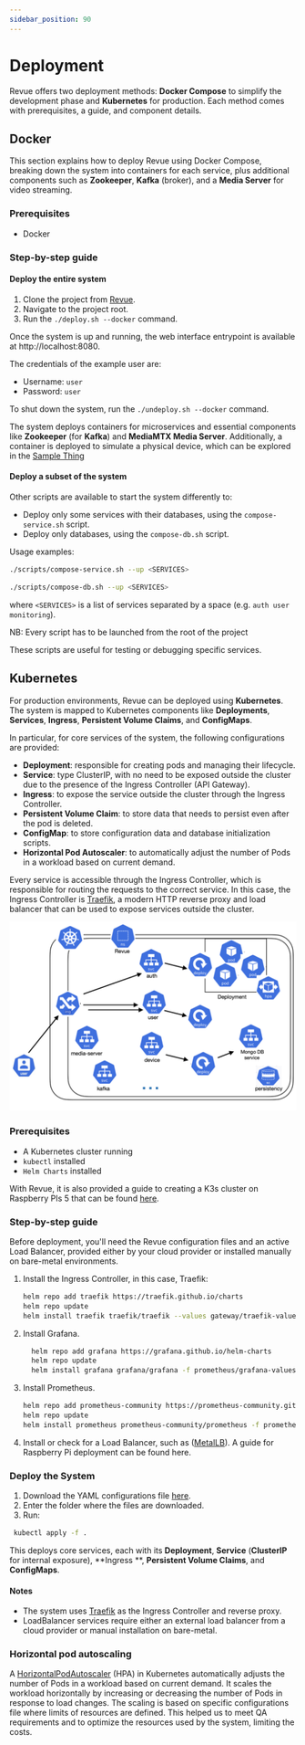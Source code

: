 ```yaml
---
sidebar_position: 90
---
```


# Deployment

Revue offers two deployment methods: **Docker Compose** to simplify the development phase and **Kubernetes** for
production.
Each method comes with prerequisites, a guide, and component details.

## Docker

This section explains how to deploy Revue using Docker Compose,
breaking down the system into containers for each service,
plus additional components such as **Zookeeper**, **Kafka** (broker), and a **Media Server** for video streaming.

### Prerequisites

- Docker

### Step-by-step guide

#### Deploy the entire system

1. Clone the project from [Revue](https://github.com/revue-org/revue).
2. Navigate to the project root.
3. Run the `./deploy.sh --docker` command.

Once the system is up and running, the web interface entrypoint is available at http://localhost:8080.

The credentials of the example user are:

- Username: `user`
- Password: `user`

To shut down the system, run the `./undeploy.sh --docker` command.

The system deploys containers for microservices and essential components like **Zookeeper**
(for **Kafka**) and **MediaMTX Media Server**.
Additionally, a container is deployed to simulate a physical device,
which can be explored in the [Sample Thing](https://github.com/revue-org/revue-sample-thing)

#### Deploy a subset of the system

Other scripts are available to start the system differently to:

- Deploy only some services with their databases, using the `compose-service.sh` script.
- Deploy only databases, using the `compose-db.sh` script.

Usage examples:

```bash 
./scripts/compose-service.sh --up <SERVICES>
```

```bash
./scripts/compose-db.sh --up <SERVICES>
``` 

where `<SERVICES>` is a list of services separated by a space (e.g. `auth user monitoring`).

NB: Every script has to be launched from the root of the project

These scripts are useful for testing or debugging specific services.

## Kubernetes

For production environments, Revue can be deployed using **Kubernetes**.
The system is mapped to Kubernetes components like **Deployments**,
**Services**, **Ingress**, **Persistent Volume Claims**, and **ConfigMaps**.

In particular, for core services of the system, the following configurations are provided:

- **Deployment**: responsible for creating pods and managing their lifecycle.
- **Service**: type ClusterIP, with no need to be exposed outside the cluster due to the presence of the Ingress Controller (API Gateway).
- **Ingress**: to expose the service outside the cluster through the Ingress Controller.
- **Persistent Volume Claim**: to store data that needs to persist even after the pod is deleted.
- **ConfigMap**: to store configuration data and database initialization scripts.
- **Horizontal Pod Autoscaler**: to automatically adjust the number of Pods in a workload based on current demand.

Every service is accessible through the Ingress Controller,
which is responsible for routing the requests to the correct service.
In this case, the Ingress Controller is [Traefik](https://traefik.io/),
a modern HTTP reverse proxy and load balancer that can be used to expose services outside the cluster.

![Kubernetes](./img/kubernetes-deployment.png)

### Prerequisites

- A Kubernetes cluster running
- `kubectl` installed
- `Helm Charts` installed

With Revue, it is also provided a guide to creating a K3s cluster on Raspberry PIs 5
that can be found [here](https://github.com/revue-org/revue-k3s-deployment).

### Step-by-step guide

Before deployment, you'll need the Revue configuration files and an active Load Balancer,
provided either by your cloud provider or installed manually on bare-metal environments.

1. Install the Ingress Controller, in this case, Traefik:
      ```bash
      helm repo add traefik https://traefik.github.io/charts
      helm repo update
      helm install traefik traefik/traefik --values gateway/traefik-values.yml
      ```
2. Install Grafana.
      ```bash
        helm repo add grafana https://grafana.github.io/helm-charts
        helm repo update
        helm install grafana grafana/grafana -f prometheus/grafana-values.yml --namespace YOUR_NAMESPACE
      ````
3. Install Prometheus.
      ```bash
      helm repo add prometheus-community https://prometheus-community.github.io/helm-charts
      helm repo update
      helm install prometheus prometheus-community/prometheus -f prometheus/prometheus-values.yml
      ```
4. Install or check for a Load Balancer, such as ([MetalLB](https://metallb.universe.tf/installation/)).
   A guide for Raspberry Pi deployment can be found here.

### Deploy the System

1. Download the YAML configurations
   file [here](https://github.com/revue-org/revue-k3s-deployment/tree/main/specifications/k3s).
2. Enter the folder where the files are downloaded.
3. Run:

```bash
 kubectl apply -f .
```

This deploys core services, each with its **Deployment**, **Service** (**ClusterIP** for internal exposure), **Ingress
**, **Persistent Volume Claims**, and **ConfigMaps**.

#### Notes

- The system uses [Traefik](https://traefik.io/traefik/) as the Ingress Controller and reverse proxy.
- LoadBalancer services require either an external load balancer from a cloud provider or manual installation on
  bare-metal.

### Horizontal pod autoscaling 

A [HorizontalPodAutoscaler](https://kubernetes.io/docs/tasks/run-application/horizontal-pod-autoscale/) (HPA)
in Kubernetes automatically adjusts the number of Pods in a workload based on current demand.
It scales the workload horizontally by increasing or decreasing the number of Pods in response to load changes. 
The scaling is based on specific configurations file where limits of resources are defined.
This helped us to meet QA requirements and to optimize the resources used by the system, limiting the costs.
